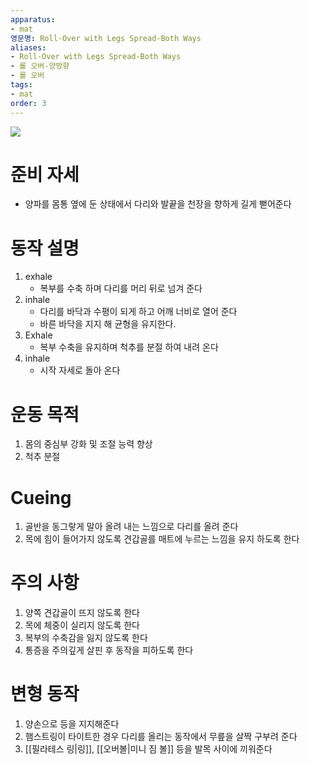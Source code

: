 ```yaml
---
apparatus: 
- mat
영문명: Roll-Over with Legs Spread-Both Ways
aliases:
- Roll-Over with Legs Spread-Both Ways
- 롤 오버-양방향
- 롤 오버
tags:
- mat
order: 3
---
```


![](https://youtu.be/uhBLcFuBk7s?si=T7Jl5NJIYOZi6Y-A)

# 준비 자세

- 양파를 몸통 옆에 둔 상태에서 다리와 발끝을 천장을 향하게 길게 뻗어준다

# 동작 설명

1. exhale
   - 복부를 수축 하며 다리를 머리 뒤로 넘겨 준다
2. inhale
   - 다리를 바닥과 수평이 되게 하고 어깨 너비로 열어 준다
   - 바른 바닥을 지지 해 균형을 유지한다.
3. Exhale
   - 복부 수축을 유지하며 척추를 분절 하여 내려 온다
4. inhale
   - 시작 자세로 돌아 온다

# 운동 목적

1. 몸의 중심부 강화 및 조절 능력 향상
2. 척추 분절

# Cueing

1. 골반을 동그랗게 말아 올려 내는 느낌으로 다리를 올려 준다
2. 목에 힘이 들어가지 않도록 견갑골를 매트에 누르는 느낌을 유지 하도록 한다

# 주의 사항

1. 양쪽 견갑골이 뜨지 않도록 한다
2. 목에 체중이 실리지 않도록 한다
3. 복부의 수축감을 잃지 않도록 한다
4. 통증을 주의깊게 살핀 후 동작을 피하도록 한다

# 변형 동작

1. 양손으로 등을 지지해준다
2. 햄스트링이 타이트한 경우 다리를 올리는 동작에서 무릎을 살짝 구부려 준다
3. [[필라테스 링|링]], [[오버볼|미니 짐 볼]] 등을 발목 사이에 끼워준다

